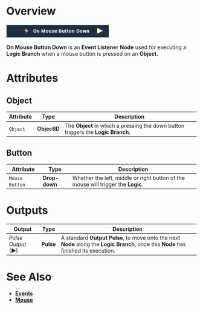 # Overview

![The On Mouse Button Down Node.](../../../.gitbook/assets/node-on-mouse-button-down.png)

**On Mouse Button Down** is an **Event Listener** **Node** used for executing a **Logic Branch** when a mouse button is pressed on an **Object**.

# Attributes

## Object

|Attribute|Type|Description|
|---|---|---|
| `Object` | **ObjectID** | The **Object** in which a pressing the down button triggers the **Logic Branch**.|

## Button

|Attribute|Type|Description|
|---|---|---|
| `Mouse Button` | **Drop-down** | Whether the left, middle or right button of the mouse will trigger the **Logic**.|


# Outputs

|Output|Type|Description|
|---|---|---|
|*Pulse Output* (►)|**Pulse**| A standard **Output Pulse**, to move onto the next **Node** along the **Logic Branch**, once this **Node** has finished its execution.|

# See Also

* [**Events**](../README.md)
* [**Mouse**](README.md)


